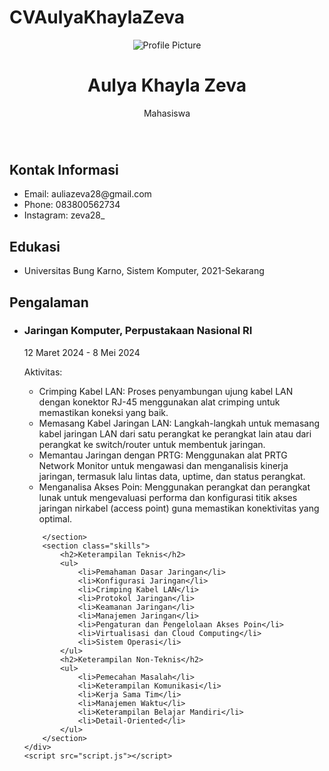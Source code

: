 # CVAulyaKhaylaZeva
<!DOCTYPE html>
<html>
<head>
    <title>CV aulya khayla zeva</title>
    <link rel="stylesheet" href="styles.css">
</head>
<body>
    <div class="container">
        <header>
            <img src="image/https://github.com/AulyaKhaylaZeva/CVAulyaKhaylaZeva/blob/main/CV%20Aulya%20Khayla%20Zeva/image/1003e7aa-5ddd-44f9-9d48-90ba9427d39a.jpg" alt="Profile Picture" class="profile-pic">
            <h1>Aulya Khayla Zeva</h1>
            <p>Mahasiswa</p>
            <IMG src>
        </header>
        <section class="contact-info">
            <h2>Kontak Informasi</h2>
            <ul>
                <li>Email: auliazeva28@gmail.com</li>
                <li>Phone: 083800562734</li>
                <li>Instagram: zeva28_</li>
            </ul>
        </section>
        <section class="education">
            <h2>Edukasi</h2>
            <ul>
                <li>Universitas Bung Karno, Sistem Komputer, 2021-Sekarang</li>
            </ul>
        </section>
        <section class="experience">
            <h2>Pengalaman</h2>
            <ul>
                <li>
                    <h3>Jaringan Komputer, Perpustakaan Nasional RI</h3>
                    <p>12 Maret 2024 - 8 Mei 2024</p>
                    <p>Aktivitas:</p>
                    <ul>
                        <li>Crimping Kabel LAN: Proses penyambungan ujung kabel LAN dengan konektor RJ-45 menggunakan alat crimping untuk memastikan koneksi yang baik.</li>
                        <li>Memasang Kabel Jaringan LAN: Langkah-langkah untuk memasang kabel jaringan LAN dari satu perangkat ke perangkat lain atau dari perangkat ke switch/router untuk membentuk jaringan.</li>
                        <LI>Memantau Jaringan dengan PRTG: Menggunakan alat PRTG Network Monitor untuk mengawasi dan menganalisis kinerja jaringan, termasuk lalu lintas data, uptime, dan status perangkat.</LI>
                        <li>Menganalisa Akses Poin: Menggunakan perangkat dan perangkat lunak untuk mengevaluasi performa dan konfigurasi titik akses jaringan nirkabel (access point) guna memastikan konektivitas yang optimal.</li>
                    </ul>
                </li>
               
        </section>
        <section class="skills">
            <h2>Keterampilan Teknis</h2>
            <ul>
                <li>Pemahaman Dasar Jaringan</li>
                <li>Konfigurasi Jaringan</li>
                <li>Crimping Kabel LAN</li>
                <li>Protokol Jaringan</li>
                <li>Keamanan Jaringan</li>
                <li>Manajemen Jaringan</li>
                <li>Pengaturan dan Pengelolaan Akses Poin</li>
                <li>Virtualisasi dan Cloud Computing</li>
                <li>Sistem Operasi</li>
            </ul>
            <h2>Keterampilan Non-Teknis</h2>
            <ul>
                <li>Pemecahan Masalah</li>
                <li>Keterampilan Komunikasi</li>
                <li>Kerja Sama Tim</li>
                <li>Manajemen Waktu</li>
                <li>Keterampilan Belajar Mandiri</li>
                <li>Detail-Oriented</li>
            </ul>
        </section>
    </div>
    <script src="script.js"></script>
</body>
</html>
